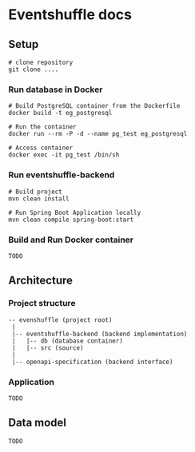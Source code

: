 # Eventshuffle docs

## Setup

```
# clone repository 
git clone .... 
```

### Run database in Docker 

``` 
# Build PostgreSQL container from the Dockerfile
docker build -t eg_postgresql

# Run the container
docker run --rm -P -d --name pg_test eg_postgresql

# Access container
docker exec -it pg_test /bin/sh
```

### Run eventshuffle-backend 

``` 
# Build project
mvn clean install

# Run Spring Boot Application locally
mvn clean compile spring-boot:start
```

### Build and Run Docker container

``` 
TODO
```

## Architecture

### Project structure
```
-- evenshuffle (project root)
 |
 |-- eventshuffle-backend (backend implementation)
 |   |-- db (database container)
 |   |-- src (source)
 |
 |-- openapi-specification (backend interface)

```

### Application 

``` 
TODO
```

## Data model

``` 
TODO
```